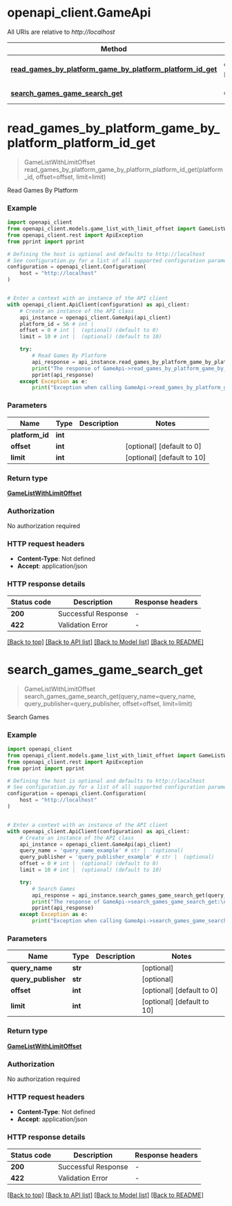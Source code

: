 # openapi_client.GameApi

All URIs are relative to *http://localhost*

Method | HTTP request | Description
------------- | ------------- | -------------
[**read_games_by_platform_game_by_platform_platform_id_get**](GameApi.md#read_games_by_platform_game_by_platform_platform_id_get) | **GET** /game/by-platform/{platform_id} | Read Games By Platform
[**search_games_game_search_get**](GameApi.md#search_games_game_search_get) | **GET** /game/search | Search Games


# **read_games_by_platform_game_by_platform_platform_id_get**
> GameListWithLimitOffset read_games_by_platform_game_by_platform_platform_id_get(platform_id, offset=offset, limit=limit)

Read Games By Platform

### Example


```python
import openapi_client
from openapi_client.models.game_list_with_limit_offset import GameListWithLimitOffset
from openapi_client.rest import ApiException
from pprint import pprint

# Defining the host is optional and defaults to http://localhost
# See configuration.py for a list of all supported configuration parameters.
configuration = openapi_client.Configuration(
    host = "http://localhost"
)


# Enter a context with an instance of the API client
with openapi_client.ApiClient(configuration) as api_client:
    # Create an instance of the API class
    api_instance = openapi_client.GameApi(api_client)
    platform_id = 56 # int | 
    offset = 0 # int |  (optional) (default to 0)
    limit = 10 # int |  (optional) (default to 10)

    try:
        # Read Games By Platform
        api_response = api_instance.read_games_by_platform_game_by_platform_platform_id_get(platform_id, offset=offset, limit=limit)
        print("The response of GameApi->read_games_by_platform_game_by_platform_platform_id_get:\n")
        pprint(api_response)
    except Exception as e:
        print("Exception when calling GameApi->read_games_by_platform_game_by_platform_platform_id_get: %s\n" % e)
```



### Parameters


Name | Type | Description  | Notes
------------- | ------------- | ------------- | -------------
 **platform_id** | **int**|  | 
 **offset** | **int**|  | [optional] [default to 0]
 **limit** | **int**|  | [optional] [default to 10]

### Return type

[**GameListWithLimitOffset**](GameListWithLimitOffset.md)

### Authorization

No authorization required

### HTTP request headers

 - **Content-Type**: Not defined
 - **Accept**: application/json

### HTTP response details

| Status code | Description | Response headers |
|-------------|-------------|------------------|
**200** | Successful Response |  -  |
**422** | Validation Error |  -  |

[[Back to top]](#) [[Back to API list]](../README.md#documentation-for-api-endpoints) [[Back to Model list]](../README.md#documentation-for-models) [[Back to README]](../README.md)

# **search_games_game_search_get**
> GameListWithLimitOffset search_games_game_search_get(query_name=query_name, query_publisher=query_publisher, offset=offset, limit=limit)

Search Games

### Example


```python
import openapi_client
from openapi_client.models.game_list_with_limit_offset import GameListWithLimitOffset
from openapi_client.rest import ApiException
from pprint import pprint

# Defining the host is optional and defaults to http://localhost
# See configuration.py for a list of all supported configuration parameters.
configuration = openapi_client.Configuration(
    host = "http://localhost"
)


# Enter a context with an instance of the API client
with openapi_client.ApiClient(configuration) as api_client:
    # Create an instance of the API class
    api_instance = openapi_client.GameApi(api_client)
    query_name = 'query_name_example' # str |  (optional)
    query_publisher = 'query_publisher_example' # str |  (optional)
    offset = 0 # int |  (optional) (default to 0)
    limit = 10 # int |  (optional) (default to 10)

    try:
        # Search Games
        api_response = api_instance.search_games_game_search_get(query_name=query_name, query_publisher=query_publisher, offset=offset, limit=limit)
        print("The response of GameApi->search_games_game_search_get:\n")
        pprint(api_response)
    except Exception as e:
        print("Exception when calling GameApi->search_games_game_search_get: %s\n" % e)
```



### Parameters


Name | Type | Description  | Notes
------------- | ------------- | ------------- | -------------
 **query_name** | **str**|  | [optional] 
 **query_publisher** | **str**|  | [optional] 
 **offset** | **int**|  | [optional] [default to 0]
 **limit** | **int**|  | [optional] [default to 10]

### Return type

[**GameListWithLimitOffset**](GameListWithLimitOffset.md)

### Authorization

No authorization required

### HTTP request headers

 - **Content-Type**: Not defined
 - **Accept**: application/json

### HTTP response details

| Status code | Description | Response headers |
|-------------|-------------|------------------|
**200** | Successful Response |  -  |
**422** | Validation Error |  -  |

[[Back to top]](#) [[Back to API list]](../README.md#documentation-for-api-endpoints) [[Back to Model list]](../README.md#documentation-for-models) [[Back to README]](../README.md)

